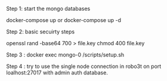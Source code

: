 Step 1: start the mongo databases

docker-compose up
or
docker-compose up -d

Step 2: basic secuirty steps

openssl rand -base64 700 > file.key
chmod 400 file.key

Step 3 : docker exec mongo-0 /scripts/setup.sh

Step 4 : try to use the single node connection in robo3t on port loalhost:27017 with admin auth database.

